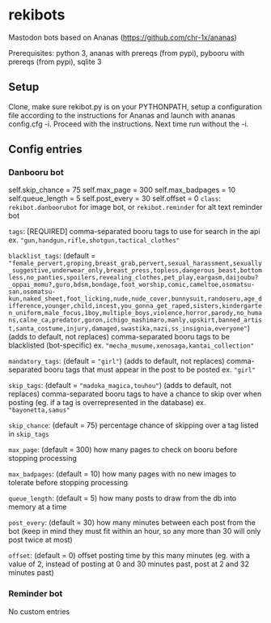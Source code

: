 # rekibots
Mastodon bots based on Ananas (https://github.com/chr-1x/ananas)

Prerequisites: python 3, ananas with prereqs (from pypi), pybooru with prereqs (from pypi), sqlite 3

## Setup
Clone, make sure rekibot.py is on your PYTHONPATH, setup a configuration file according to the instructions for Ananas and launch with ananas config.cfg -i. Proceed with the instructions. Next time run without the -i.

## Config entries

### Danbooru bot
self.skip_chance = 75
        self.max_page = 300
        self.max_badpages = 10    
        self.queue_length = 5
        self.post_every = 30
        self.offset = 0
`class`: `rekibot.danboorubot` for image bot, or `rekibot.reminder` for alt text reminder bot

`tags`: [REQUIRED] comma-separated booru tags to use for search in the api ex. `"gun,handgun,rifle,shotgun,tactical_clothes"`

`blacklist_tags`: (default = `"female_pervert,groping,breast_grab,pervert,sexual_harassment,sexually_suggestive,underwear_only,breast_press,topless,dangerous_beast,bottomless,no_panties,spoilers,revealing_clothes,pet_play,eargasm,daijoubu?_oppai_momu?,guro,bdsm,bondage,foot_worship,comic,cameltoe,osomatsu-san,osomatsu-kun,naked_sheet,foot_licking,nude,nude_cover,bunnysuit,randoseru,age_difference,younger,child,incest,you_gonna_get_raped,sisters,kindergarten_uniform,male_focus,1boy,multiple_boys,violence,horror,parody,no_humans,calne_ca,predator,goron,ichigo_mashimaro,manly,upskirt,banned_artist,santa_costume,injury,damaged,swastika,nazi,ss_insignia,everyone"`) (adds to default, not replaces) comma-separated booru tags to be blacklisted (bot-specific) ex. `"mecha_musume,xenosaga,kantai_collection"`

`mandatory_tags`: (default = `"girl"`) (adds to default, not replaces) comma-separated booru tags that must appear in the post to be posted ex. `"girl"`

`skip_tags`: (default = `"madoka_magica,touhou"`) (adds to default, not replaces) comma-separated booru tags to have a chance to skip over when posting (eg. if a tag is overrepresented in the database) ex. `"bayonetta,samus"`

`skip_chance`: (default = 75) percentage chance of skipping over a tag listed in `skip_tags`

`max_page`: (default = 300) how many pages to check on booru before stopping processing

`max_badpages`: (default = 10) how many pages with no new images to tolerate before stopping processing

`queue_length`: (default = 5) how many posts to draw from the db into memory at a time

`post_every`: (default = 30) how many minutes between each post from the bot (keep in mind they must fit within an hour, so any more than 30 will only post twice at most)

`offset`: (default = 0) offset posting time by this many minutes (eg. with a value of 2, instead of posting at 0 and 30 minutes past, post at 2 and 32 minutes past)

### Reminder bot

No custom entries
